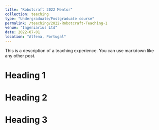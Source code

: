 ```yaml
---
title: "Robotcraft 2022 Mentor"
collection: teaching
type: "Undergraduate/Postgraduate course"
permalink: /teaching/2022-Robotcraft-Teaching-1
venue: "Ingeniarius Ltd"
date: 2022-07-01
location: "Alfena, Portugal"
---
```


This is a description of a teaching experience. You can use markdown like any other post.

Heading 1
======

Heading 2
======

Heading 3
======
